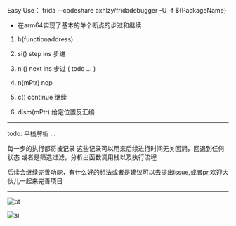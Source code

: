 Easy Use： 
frida --codeshare axhlzy/fridadebugger -U -f ${PackageName}

- 在arm64实现了基本的单个断点的步过和继续

1. b(functionaddress)

2. si() step ins 步进

3. ni() next ins 步过 ( todo ... )

4. n(mPtr) nop

5. c() continue 继续

6. dism(mPtr) 给定位置反汇编

---

todo: 
 平栈解析
 ...

每一步的执行都将被记录
这些记录可以用来后续进行时间无关回溯，回退到任何状态
或者是筛选过滤，分析出函数调用栈以及执行流程

后续会继续完善功能，有什么好的想法或者是建议可以去提出issue,或者pr,欢迎大伙儿一起来完善项目

--- 

![bt](https://github.com/axhlzy/FridaDebugger/blob/main/images/bt.png)

![si](https://github.com/axhlzy/FridaDebugger/blob/main/images/si.png)
